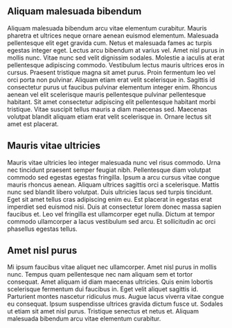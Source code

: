 ## Aliquam malesuada bibendum

Aliquam malesuada bibendum arcu vitae elementum curabitur. Mauris pharetra et ultrices neque ornare aenean euismod elementum. Malesuada pellentesque elit eget gravida cum. Netus et malesuada fames ac turpis egestas integer eget. Lectus arcu bibendum at varius vel. Amet nisl purus in mollis nunc. Vitae nunc sed velit dignissim sodales. Molestie a iaculis at erat pellentesque adipiscing commodo. Vestibulum lectus mauris ultrices eros in cursus. Praesent tristique magna sit amet purus. Proin fermentum leo vel orci porta non pulvinar. Aliquam etiam erat velit scelerisque in. Sagittis id consectetur purus ut faucibus pulvinar elementum integer enim. Rhoncus aenean vel elit scelerisque mauris pellentesque pulvinar pellentesque habitant. Sit amet consectetur adipiscing elit pellentesque habitant morbi tristique. Vitae suscipit tellus mauris a diam maecenas sed. Maecenas volutpat blandit aliquam etiam erat velit scelerisque in. Ornare lectus sit amet est placerat.

## Mauris vitae ultricies

Mauris vitae ultricies leo integer malesuada nunc vel risus commodo. Urna nec tincidunt praesent semper feugiat nibh. Pellentesque diam volutpat commodo sed egestas egestas fringilla. Ipsum a arcu cursus vitae congue mauris rhoncus aenean. Aliquam ultrices sagittis orci a scelerisque. Mattis nunc sed blandit libero volutpat. Duis ultricies lacus sed turpis tincidunt. Eget sit amet tellus cras adipiscing enim eu. Est placerat in egestas erat imperdiet sed euismod nisi. Duis at consectetur lorem donec massa sapien faucibus et. Leo vel fringilla est ullamcorper eget nulla. Dictum at tempor commodo ullamcorper a lacus vestibulum sed arcu. Et sollicitudin ac orci phasellus egestas tellus.

## Amet nisl purus

Mi ipsum faucibus vitae aliquet nec ullamcorper. Amet nisl purus in mollis nunc. Tempus quam pellentesque nec nam aliquam sem et tortor consequat. Amet aliquam id diam maecenas ultricies. Quis enim lobortis scelerisque fermentum dui faucibus in. Eget velit aliquet sagittis id. Parturient montes nascetur ridiculus mus. Augue lacus viverra vitae congue eu consequat. Ipsum suspendisse ultrices gravida dictum fusce ut. Sodales ut etiam sit amet nisl purus. Tristique senectus et netus et. Aliquam malesuada bibendum arcu vitae elementum curabitur.
